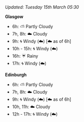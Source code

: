 *Updated: Tuesday 15th March 05:30*

**Glasgow**

* 6h: :partly_sunny: Partly Cloudy
* 7h, 8h: :cloud: Cloudy
* 9h: :cyclone: Windy (:cloud:) [:cloud: as of 6h]
* 10h - 15h: :cyclone: Windy (:cloud:)
* 16h: :umbrella: Rainy
* 17h: :cyclone: Windy (:cloud:)

**Edinburgh**

* 6h: :partly_sunny: Partly Cloudy
* 7h, 8h: :cloud: Cloudy
* 9h: :cyclone: Windy (:cloud:) [:cloud: as of 6h]
* 10h, 11h: :cloud: Cloudy
* 12h - 17h: :cyclone: Windy (:cloud:)
